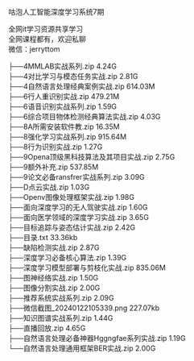 咕泡人工智能深度学习系统7期

全网it学习资源共享学习<br>全网课程都有，欢迎私聊<br>微信：jerryttom<br>

├──4MMLAB实战系列.zip 4.24G<br> ├──4对比学习与模态任务实战.zip 2.81G<br> ├──4自然语言处理经典案例实战.zip 614.03M<br> ├──6行人重识别实战.zip 479.21M<br> ├──6语音识别实战系列.zip 1.59G<br> ├──6综合项目物体检测经典算法实战.zip 4.03G<br> ├──8A所需安装软件教.zip 16.35M<br> ├──8强化学习实战系列.zip 915.64M<br> ├──8行为识别实战.zip 1.27G<br> ├──9Opena顶级黑科技算法及其项目实战.zip 2.75G<br> ├──9额外补充.zip 537.85M<br> ├──9论文必备ransfrer实战系列.zip 3.09G<br> ├──D点云实战.zip 1.03G<br> ├──Openv图像处理框架实战.zip 1.98G<br> ├──面向深度学习的无人驾驶实战.zip 1.60G<br> ├──面向医学领域的深度学习实战.zip 3.65G<br> ├──目标追踪与姿态估计实战.zip 2.42G<br> ├──目录.txt 33.36kb<br> ├──缺陷检测实战.zip 2.87G<br> ├──深度学习必备核心算法.zip 1.39G<br> ├──深度学习模型部署与剪枝化实战.zip 835.06M<br> ├──图神经络实战.zip 1.50G<br> ├──图像分割实战.zip 2.00G<br> ├──推荐系统实战系列.zip 2.09G<br> ├──微信截图_20240122105339.png 227.07kb<br> ├──知识图谱实战系列.zip 1.44G<br> ├──直播回放.zip 4.65G<br> ├──自然语言处理必备神器Hggngfae系列实战.zip 1.19G<br> └──自然语言处理通用框架BER实战.zip 2.00G